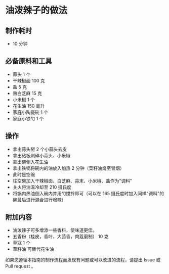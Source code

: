 # 油泼辣子的做法

## 制作耗时

- 10 分钟

## 必备原料和工具

- 蒜头 1 个
- 干辣椒面 100 克
- 盐 5 克
- 熟白芝麻 15 克
- 小米椒 1 个
- 花生油 150 毫升 
- 家庭小陶瓷碗 1 个
- 家庭小铁勺 1 个

## 操作

- 拿出蒜头掰 2 个小蒜头去皮
- 拿出砧板剁碎小蒜头、小米椒
- 拿出碗倒入花生油
- 拿出铁锅将碗内的油放入加热 2 分钟（菜籽油烧至冒烟）
- 此时是空碗
- 往空碗加入干辣椒面、白芝麻、蒜末、小米椒、盐作为"调料"
- 关火将油温冷却至 210 摄氏度
- 将锅内热油倒入碗内并用勺搅拌即可（可以在 165 摄氏度时加入同样"调料"的碗最后进行混合进行增辣）

## 附加内容

- 油泼辣子可多增添一些香料，使味道更佳。
- 五香粉（桂皮，香叶，大茴香，肉蔻磨制） 10 克
- 草寇 1 个
- 草籽油 可替代花生油

如果您遵循本指南的制作流程而发现有问题或可以改进的流程，请提出 Issue 或 Pull request 。
